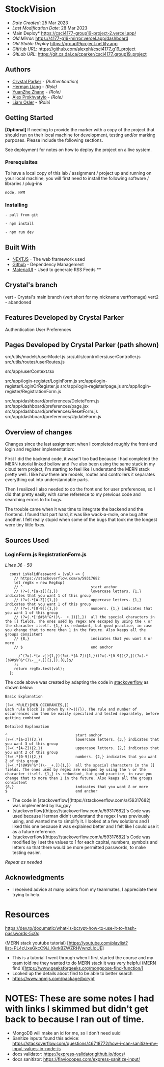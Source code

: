# StockVision

* *Date Created*: 25 Mar 2023
* *Last Modification Date*: 28 Mar 2023
* Main Deploy* <https://csci4177-group19-project-2.vercel.app/>
* *Old Mirror*: <https://4177-g19-mirror.vercel.app/dashboard>
* *Old Stable Deploy* <https://group19project.netlify.app>
* *GitHub URL*: <https://github.com/alexphl/csci4177_g19_project>
* *GitLab URL*: <https://git.cs.dal.ca/cparker/csci4177_group19_project> 

## Authors

* [Crystal Parker](cr838048@dal.ca) - *(Authentication)*
* [Herman Liang](yq687754@dal.ca) - *(Role)*
* [YuanZhe Zhang](Yn680471@dal.ca) - *(Role)*
* [Alex Prokhvatylo](alexey@dal.ca) - *(Role)*
* [Liam Osler](liam.osler@dal.ca) - *(Role)*


## Getting Started

**[Optional]** If needing to provide the marker with a copy of the project that should run on their local machine for development, testing and/or marking purposes. Please include the following sections.

See deployment for notes on how to deploy the project on a live system.

### Prerequisites

To have a local copy of this lab / assignment / project up and running on your local machine, you will first need to install the following software / libraries / plug-ins

```
node, NPM

```



### Installing


```
- pull from git

- npm install

- npm run dev
```

## Built With

<!--- Provide a list of the frameworks used to build this application, your list should include the name of the framework used, the url where the framework is available for download and what the framework was used for, see the example below --->

* [NEXTJS](https://nextjs.org/) - The web framework used
* [Github](https://github.com/) - Dependency Management
* [MaterialUI](https://mui.com/material-ui/) - Used to generate RSS Feeds
**

## Crystal's branch
vert - Crystal's main branch (vert short for my nickname vertfromage)
vert2 - abandoned

## Features Developed by Crystal Parker 
Authentication 
User Preferences

## Pages Developed by Crystal Parker (path shown)
src/utils/models/userModel.js
src/utils/controllers/userController.js
src/utils/routes/userRoutes.js

src/app/userContext.tsx

src/app/login-register/LoginForm.js
src/app/login-register/LoginOrRegister.js
src/app/login-register/page.js
src/app/login-register/RegistrationForm.js

src/app/dashboard/preferences/DeleteForm.js
src/app/dashboard/preferences/page.jsx
src/app/dashboard/preferences/ResetForm.js
src/app/dashboard/preferences/UpdateForm.js

## Overview of changes
Changes since the last assignment when I completed roughly the front end login and register implementation:

First I did the backend code, it wasn't too bad because I had completed the MERN tutorial linked bellow and I've also been using the same stack in my cloud term project, I'm starting to feel like I understand the MERN stack pretty well. I like how there are models, routes and controllers it separates everything out into understandable parts.

Then I realized I also needed to do the front end for user preferences, so I did that pretty easily with some reference to my previous code and searching errors to fix bugs. 

The trouble came when it was time to integrate the backend and the frontend. I found that part hard, it was like wack-a-mole, one bug after another. I felt really stupid when some of the bugs that took me the longest were tiny little fixes. 

## Sources Used

### LoginForm.js RegistrationForm.js

*Lines 36 - 50*

```
  const isValidPassword = (val) => {
    // https://stackoverflow.com/a/59317682
    let regEx = new RegExp(
    // ^                               start anchor
    // (?=(.*[a-z]){1,})               lowercase letters. {1,} indicates that you want 1 of this group
    // (?=(.*[A-Z]){1,})               uppercase letters. {1,} indicates that you want 1 of this group
    // (?=(.*[0-9]){1,})               numbers. {1,} indicates that you want 1 of this group
    // (?=(.*[!@#$%^&*()\-__+.]){1,})  all the special characters in the [] fields. The ones used by regex are escaped by using the \ or the character itself. {1,} is redundant, but good practice, in case you change that to more than 1 in the future. Also keeps all the groups consistent
    // {8,}                            indicates that you want 8 or more
    // $                               end anchor

      /^(?=(.*[a-z]){1,})(?=(.*[A-Z]){1,})(?=(.*[0-9]){2,})(?=(.*[!@#$%^&*()\-__+.]){1,}).{8,}$/
    );
    return regEx.test(val);
  };

```

The code above was created by adapting the code in [stackoverflow](https://stackoverflow.com/a/59317682) as shown below: 

```
Basic Explanation

(?=(.*RULE){MIN_OCCURANCES,})     
Each rule block is shown by (?=(){}). The rule and number of occurrences can then be easily specified and tested separately, before getting combined

Detailed Explanation

^                               start anchor
(?=(.*[a-z]){3,})               lowercase letters. {3,} indicates that you want 3 of this group
(?=(.*[A-Z]){2,})               uppercase letters. {2,} indicates that you want 2 of this group
(?=(.*[0-9]){2,})               numbers. {2,} indicates that you want 2 of this group
(?=(.*[!@#$%^&*()\-__+.]){1,})  all the special characters in the [] fields. The ones used by regex are escaped by using the \ or the character itself. {1,} is redundant, but good practice, in case you change that to more than 1 in the future. Also keeps all the groups consistent
{8,}                            indicates that you want 8 or more
$                               end anchor

```

- <!---How---> The code in [stackoverflow](https://stackoverflow.com/a/59317682) was implemented by lsu_guy
- <!---Why---> [stackoverflow](https://stackoverflow.com/a/59317682)'s Code was used because Herman didn't understand the regex I was previously using, and wanted me to simplify it. I looked at a few solutions and I liked this one because it was explained better and I felt like I could use it as a future reference.
- <!---How---> [stackoverflow](https://stackoverflow.com/a/59317682)'s Code was modified by I set the values to 1 for each capital, numbers, symbols and letters so that there would be more permitted passwords, to make testing easier.
*Repeat as needed*

## Acknowledgments

* I received advice at many points from my teammates, I appreciate them trying to help.

# Resources
https://dev.to/documatic/what-is-bcrypt-how-to-use-it-to-hash-passwords-5c0g

(MERN stack youtube tutorial) [https://youtube.com/playlist?list=PL4cUxeGkcC9iJ_KkrkBZWZRHVwnzLIoUE]
- This is a tutorial I went through when I first started the course and my team told me they wanted to do MERN stack it was very helpful
(MERN find )[https://www.geeksforgeeks.org/mongoose-find-function/]
- Looked up the details about find to be able to better search
-  https://www.npmjs.com/package/bcrypt


# NOTES: These are some notes I had with links I skimmed but didn't get back to because I ran out of time. 
- MongoDB will make an id for me, so I don't need uuid 
- Sanitize inputs found this advice: https://stackoverflow.com/questions/46718772/how-i-can-sanitize-my-input-values-in-node-js
- docs validator: https://express-validator.github.io/docs/
- docs sanitizor: https://flaviocopes.com/express-sanitize-input/